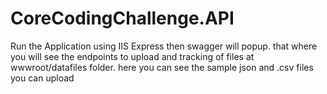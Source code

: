 # CoreCodingChallenge.API
Run the Application using IIS Express
then swagger will popup.
that where you will see the endpoints to upload and tracking of files
at wwwroot/datafiles folder. here you can see the sample json and .csv files you can upload
